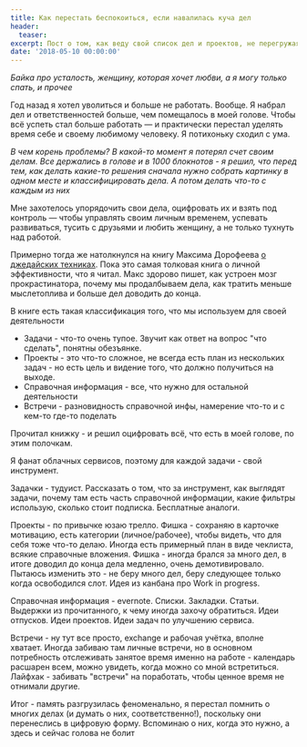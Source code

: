 ```yaml
---
title: Как перестать беспокоиться, если навалилась куча дел
header:
  teaser: 
excerpt: Пост о том, как веду свой список дел и проектов, не перегружая оперативную память
date: '2018-05-10 00:00:00'
---
```


*Байка про усталость, женщину, которая хочет любви, а я могу только спать, и прочее*

Год назад я хотел уволиться и больше не работать. Вообще. Я набрал дел и ответственностей больше, чем помещалось в моей голове. Чтобы всё успеть стал больше работать — и практически перестал уделять время себе и своему любимому человеку. Я потихоньку сходил с ума.

*В чем корень проблемы? В какой-то момент я потерял счет своим делам. Все держались в голове и в 1000 блокнотов - я решил, что перед тем, как делать какие-то решения сначала нужно собрать картинку в одном месте и классифицировать дела. А потом делать что-то с каждым из них*

Мне захотелось упорядочить свои дела, оцифровать их и взять под контроль — чтобы управлять своим личным временем, успевать развиваться, тусить с друзьями и любить женщину, а не только тухнуть над работой.

Примерно тогда же натолкнулся на книгу Максима Дорофеева [о джедайских техниках](https://www.mann-ivanov-ferber.ru/books/dzhedajskie-texniki/). Пока это самая толковая книга о личной эффективности, что я читал. Макс здорово пишет, как устроен мозг прокрастинатора, почему мы продалбываем дела, как тратить меньше мыслетоплива и больше дел доводить до конца. 

В книге есть такая классификация того, что мы используем для своей деятельности

  * Задачи - что-то очень тупое. Звучит как ответ на вопрос "что сделать", понятны обезъянке.
  * Проекты - это что-то сложное, не всегда есть план из нескольких задач - но есть цель и видение того, что должно получиться на выходе.
  * Справочная информация - все, что нужно для остальной деятельности
  * Встречи - разновидность справочной инфы, намерение что-то и с кем-то где-то поделать

Прочитал книжку - и решил оцифровать всё, что есть в моей голове, по этим полочкам.

Я фанат облачных сервисов, поэтому для каждой задачи - свой инструмент.

Задачки - тудуист. Рассказать о том, что за инструмент, как выглядят задачи, почему там есть часть справочной информации, какие фильтры использую, сколько стоит подписка. Бесплатные аналоги.

Проекты - по привычке юзаю трелло. Фишка - сохраняю в карточке мотивацию, есть категории (личное/рабочее), чтобы видеть, что для себя тоже что-то делаю. Иногда есть примерный план в виде чеклиста, всякие справочные вложения. Фишка - иногда брался за много дел, в итоге доводил до конца дела медленно, очень демотивировало. Пытаюсь изменить это - не беру много дел, беру следующее только когда освободился слот. Идея из канбана про Work in progress.

Справочная информация - evernote. Списки. Закладки. Статьи. Выдержки из прочитанного, к чему иногда захочу обратиться. Идеи отпусков. Идеи проектов. Идеи задач по улучшению сервиса.

Встречи - ну тут все просто, exchange и рабочая учётка, вполне хватает. Иногда забиваю там личные встречи, но в основном потребность отслеживать занятое время именно на работе - календарь расшарен всем, можно увидеть, когда можно со мной встретиться. Лайфхак - забивать "встречи" на поработать, чтобы ценное время не отнимали другие.

Итог - память разгрузилась феноменально, я перестал помнить о многих делах (и думать о них, соответственно!), поскольку они перенеслись в цифровую форму. Вспоминаю о них, когда это нужно, а здесь и сейчас голова не болит